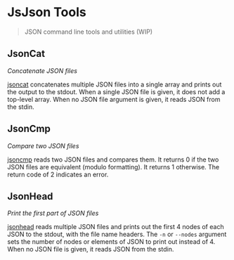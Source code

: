 # JsJson Tools
> JSON command line tools and utilities (WIP)


## JsonCat

_Concatenate JSON files_


[jsoncat](jsoncat) concatenates multiple JSON files into a single array and prints out the output to the stdout.
When a single JSON file is given, it does not add a top-level array.
When no JSON file argument is given, it reads JSON from the stdin.
 


## JsonCmp

_Compare two JSON files_


[jsoncmp](jsoncmp) reads two JSON files and compares them.
It returns 0 if the two JSON files are equivalent (modulo formatting).
It returns 1 otherwise.
The return code of 2 indicates an error.


## JsonHead

_Print the first part of JSON files_


[jsonhead](jsonhead) reads multiple JSON files and prints out the first 4 nodes of each JSON to the stdout, with the file name headers.
The `-n` or `--nodes` argument sets the number of nodes or elements of JSON to print out instead of 4.
When no JSON file is given, it reads JSON from the stdin.



